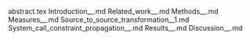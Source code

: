 abstract.tex
Introduction__.md
Related_work__.md
Methods__.md
Measures__.md
Source_to_source_transformation__1.md
System_call_constraint_propagation__.md
Results__.md
Discussion__.md